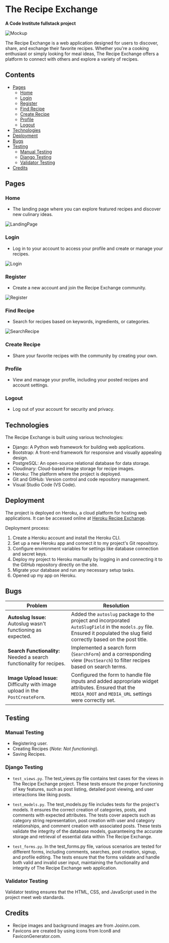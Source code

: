 # The Recipe Exchange
**A Code Institute fullstack project**

![Mockup](/static/images/readme_files/mockup.png)

The Recipe Exchange is a web application designed for users to discover, share, and exchange their favorite recipes. Whether you're a cooking enthusiast or simply looking for meal ideas, The Recipe Exchange offers a platform to connect with others and explore a variety of recipes.

## Contents
- [Pages](#pages)
  - [Home](#home)
  - [Login](#login)
  - [Register](#register)
  - [Find Recipe](#find-recipe)
  - [Create Recipe](#create-recipe)
  - [Profile](#profile)
  - [Logout](#logout)
- [Technologies](#technologies)
- [Deployment](#deployment)
- [Bugs](#bugs)
- [Testing](#testing)
  - [Manual Testing](#manual-testing)
  - [Django Testing](#django-testing)
  - [Validator Testing](#validator-testing)
- [Credits](#credits)

## Pages

### Home
- The landing page where you can explore featured recipes and discover new culinary ideas.

![LandingPage](/static/images/readme_files/landingpage.png)

### Login
- Log in to your account to access your profile and create or manage your recipes.

![Login](/static/images/readme_files/signin.png)

### Register
- Create a new account and join the Recipe Exchange community.

![Register](/static/images/readme_files/register.png)

### Find Recipe
- Search for recipes based on keywords, ingredients, or categories.

![SearchRecipe](/static/images/readme_files/search.png)

### Create Recipe
- Share your favorite recipes with the community by creating your own.


### Profile
- View and manage your profile, including your posted recipes and account settings.

### Logout
- Log out of your account for security and privacy.

## Technologies

The Recipe Exchange is built using various technologies:

- Django: A Python web framework for building web applications.
- Bootstrap: A front-end framework for responsive and visually appealing design.
- PostgreSQL: An open-source relational database for data storage.
- Cloudinary: Cloud-based image storage for recipe images.
- Heroku: The platform where the project is deployed.
- Git and GitHub: Version control and code repository management.
- Visual Studio Code (VS Code).

## Deployment

The project is deployed on Heroku, a cloud platform for hosting web applications. It can be accessed online at [Heroku Recipe Exchange](https://myurl.com).

Deployment process:
1. Create a Heroku account and install the Heroku CLI.
2. Set up a new Heroku app and connect it to my project's Git repository.
3. Configure environment variables for settings like database connection and secret keys.
4. Deploy my project to Heroku manually by logging in and connecting it to the GitHub repository directly on the site.
5. Migrate your database and run any necessary setup tasks.
6. Opened up my app on Heroku.

## Bugs

| Problem | Resolution |
|---------|------------|
| **Autoslug Issue:** Autoslug wasn't functioning as expected. | Added the `autoslug` package to the project and incorporated `AutoSlugField` in the `models.py` file. Ensured it populated the slug field correctly based on the post title. |
| **Search Functionality:** Needed a search functionality for recipes. | Implemented a search form (`SearchForm`) and a corresponding view (`PostSearch`) to filter recipes based on search terms. |
| **Image Upload Issue:** Difficulty with image upload in the `PostCreateForm`. | Configured the form to handle file inputs and added appropriate widget attributes. Ensured that the `MEDIA_ROOT` and `MEDIA_URL` settings were correctly set. |


## Testing

### Manual Testing
- Registering user.
- Creating Recipes (*Note: Not functioning*).
- Saving Recipes.

### Django Testing
- `test_views.py`.
The test_views.py file contains test cases for the views in The Recipe Exchange project. These tests ensure the proper functioning of key features, such as post listing, detailed post viewing, and user interactions like liking posts. 

- `test_models.py`.
The test_models.py file includes tests for the project's models. It ensures the correct creation of categories, posts, and comments with expected attributes. The tests cover aspects such as category string representation, post creation with user and category relationships, and comment creation with associated posts. These tests validate the integrity of the database models, guaranteeing the accurate storage and retrieval of essential data within The Recipe Exchange.

- `test_forms.py`.
In the test_forms.py file, various scenarios are tested for different forms, including comments, searches, post creation, signup, and profile editing. The tests ensure that the forms validate and handle both valid and invalid user input, maintaining the functionality and integrity of The Recipe Exchange web application.

### Validator Testing

Validator testing ensures that the HTML, CSS, and JavaScript used in the project meet web standards.

## Credits

- Recipe images and background images are from Jooinn.com.
- Favicons are created by using icons from Icon8 and FaviconGenerator.com.
